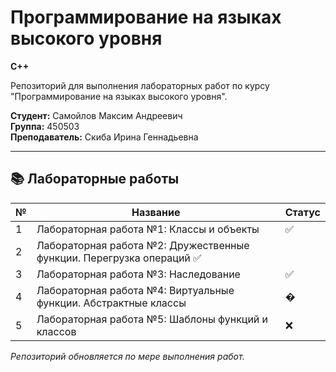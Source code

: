 # Программирование на языках высокого уровня

**С++**

Репозиторий для выполнения лабораторных работ по курсу "Программирование на языках высокого уровня".

**Студент:** Самойлов Максим Андреевич  
**Группа:** 450503  
**Преподаватель:** Скиба Ирина Геннадьевна

---

## 📚 Лабораторные работы

| № | Название | Статус |
|---|----------|--------|
| 1 | Лабораторная работа №1: Классы и объекты | ✅
| 2 | Лабораторная работа №2: Дружественные функции. Перегрузка операций ✅
| 3 | Лабораторная работа №3: Наследование | ✅
| 4 | Лабораторная работа №4: Виртуальные функции. Абстрактные классы | �
| 5 | Лабораторная работа №5: Шаблоны функций и классов | ❌

_Репозиторий обновляется по мере выполнения работ._

